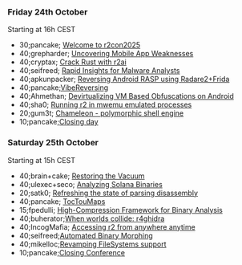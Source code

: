 ### Friday 24th October

Starting at 16h CEST

* 30;pancake; <a href="#welcome">Welcome to r2con2025</a>
* 40;grepharder; <a href="#mobile">Uncovering Mobile App Weaknesses</a>
* 40;cryptax; <a href="#rust">Crack Rust with r2ai</a>
* 40;seifreed; <a href="#inspect">Rapid Insights for Malware Analysts</a>
* 40;apkunpacker; <a href="#rasp">Reversing Android RASP using Radare2+Frida</a>
* 40;pancake;<a href="#vibe">VibeReversing</a>
* 40;Ahmethan; <a href="#devirt">Devirtualizing VM Based Obfuscations on Android</a>
* 40;sha0; <a href="#mwemu">Running r2 in mwemu emulated processes</a>
* 20;gum3t; <a href="#chameleon">Chameleon - polymorphic shell engine</a>
* 10;pancake;<a href="#close0">Closing day</a>

### Saturday 25th October

Starting at 15h CEST

* 40;brain+cake; <a href="#vacuum">Restoring the Vacuum</a>
* 40;ulexec+seco; <a href="#solana">Analyzing Solana Binaries</a>
* 20;satk0; <a href="#parse">Refreshing the state of parsing disassembly</a>
* 40;pancake; <a href="#toctou">TocTouMaps</a>
* 15;fpedulli; <a href="#comp">High-Compression Framework for Binary Analysis</a>
* 40;buherator;<a href="#r4ghidra">When worlds collide: r4ghidra</a>
* 40;IncogMafia; <a href="#r2web">Accessing r2 from anywhere anytime</a>
* 40;seifreed;<a href="#morph">Automated Binary Morphing</a>
* 40;mikelloc;<a href="#rfs">Revamping FileSystems support</a>
* 10;pancake;<a href="#close2">Closing Conference</a>
```
